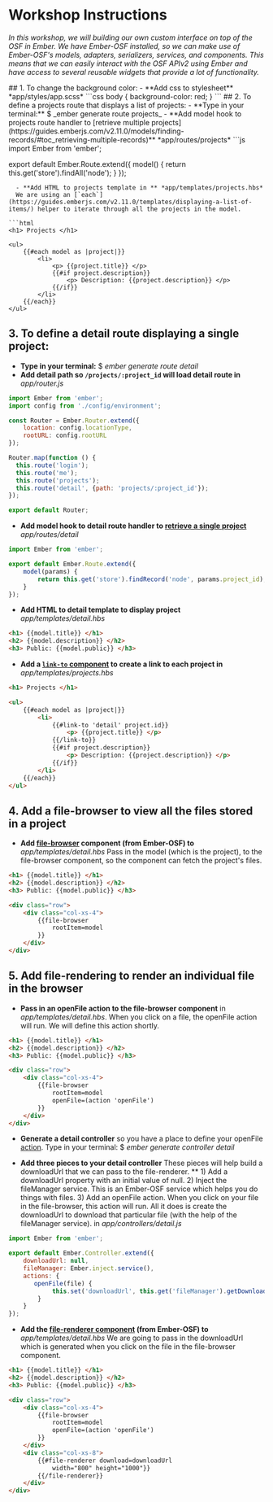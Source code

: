 # Workshop Instructions

<p><em> In this workshop, we will building our own custom interface on top of the OSF in Ember.  We have Ember-OSF installed,
 so we can make use of Ember-OSF's models, adapters, serializers, services, and components.  This means that we can easily interact
 with the OSF APIv2 using Ember and have access to several reusable widgets that provide a lot of functionality. </em></p>
## 1. To change the background color:
- **Add css to stylesheet** *app/styles/app.scss*
```css
body {
  background-color: red;
}
```
## 2.  To define a projects route that displays a list of projects:
- **Type in your terminal:**
    $ _ember generate route projects_
-  **Add model hook to projects route handler to [retrieve multiple projects](https://guides.emberjs.com/v2.11.0/models/finding-records/#toc_retrieving-multiple-records)** *app/routes/projects*
```js
import Ember from 'ember';

export default Ember.Route.extend({
    model() {
        return this.get('store').findAll('node');
    }
});
```
  - **Add HTML to projects template in ** *app/templates/projects.hbs*
  We are using an [`each`](https://guides.emberjs.com/v2.11.0/templates/displaying-a-list-of-items/) helper to iterate through all the projects in the model.

```html
<h1> Projects </h1>

<ul>
    {{#each model as |project|}}
        <li>
            <p> {{project.title}} </p>
            {{#if project.description}}
                <p> Description: {{project.description}} </p>
            {{/if}}
        </li>
    {{/each}}
</ul>
```

## 3.  To define a detail route displaying a single project:
- **Type in your terminal:**
    $ _ember generate route detail_
- **Add detail path so `/projects/:project_id` will load detail route in** *app/router.js*
```js
import Ember from 'ember';
import config from './config/environment';

const Router = Ember.Router.extend({
    location: config.locationType,
    rootURL: config.rootURL
});

Router.map(function () {
  this.route('login');
  this.route('me');
  this.route('projects');
  this.route('detail', {path: 'projects/:project_id'});
});

export default Router;

```
-  **Add model hook to detail route handler to [retrieve a single project](https://guides.emberjs.com/v2.11.0/models/finding-records/#toc_retrieving-a-single-record)** *app/routes/detail*
```js
import Ember from 'ember';

export default Ember.Route.extend({
    model(params) {
        return this.get('store').findRecord('node', params.project_id);
    }
});
```
- **Add HTML to detail template to display project** *app/templates/detail.hbs*

```html
<h1> {{model.title}} </h1>
<h2> {{model.description}} </h2>
<h3> Public: {{model.public}} </h3>
```
- **Add a [`link-to` component](https://guides.emberjs.com/v2.11.0/templates/links/#toc_the-code-link-to-code-component) to create a link to each project in** *app/templates/projects.hbs*

```html
<h1> Projects </h1>

<ul>
    {{#each model as |project|}}
        <li>
            {{#link-to 'detail' project.id}}
                <p> {{project.title}} </p>
            {{/link-to}}
            {{#if project.description}}
                <p> Description: {{project.description}} </p>
            {{/if}}
        </li>
    {{/each}}
</ul>
```

## 4.  Add a file-browser to view all the files stored in a project
- **Add [file-browser](http://centerforopenscience.github.io/ember-osf/classes/file-browser.html) component (from Ember-OSF) to** *app/templates/detail.hbs*  Pass in the model (which is the project), to the file-browser component, so the component can fetch the project's files.

```html
<h1> {{model.title}} </h1>
<h2> {{model.description}} </h2>
<h3> Public: {{model.public}} </h3>

<div class="row">
    <div class="col-xs-4">
        {{file-browser
            rootItem=model
        }}
    </div>
</div>
```

## 5.  **Add file-rendering** to render an individual file in the browser
- **Pass in an openFile action to the file-browser component** in *app/templates/detail.hbs*. When you click on a file, the openFile action will run.  We will define this action shortly.
```html
<h1> {{model.title}} </h1>
<h2> {{model.description}} </h2>
<h3> Public: {{model.public}} </h3>

<div class="row">
    <div class="col-xs-4">
        {{file-browser
            rootItem=model
            openFile=(action 'openFile')
        }}
    </div>
</div>
```
- **Generate a detail controller** so you have a place to define your openFile [action](https://guides.emberjs.com/v2.11.0/components/triggering-changes-with-actions/#toc_implementing-the-action). Type in your terminal:
    $ _ember generate controller detail_

- **Add three pieces to your detail controller**   These pieces will help build a downloadUrl that we can pass to the file-renderer. ** 1) Add a downloadUrl property with an initial value of null. 2) Inject the fileManager service.  This is an Ember-OSF service which helps you do things with files.  3) Add an openFile action. When you click on your file in the file-browser, this action will run.  All it does is create the downloadUrl to download that particular file (with the help of the fileManager service).  in *app/controllers/detail.js*

```js
import Ember from 'ember';

export default Ember.Controller.extend({
    downloadUrl: null,
    fileManager: Ember.inject.service(),
    actions: {
       openFile(file) {
            this.set('downloadUrl', this.get('fileManager').getDownloadUrl(file));
        }
    }
});
```

- **Add the [file-renderer component](http://centerforopenscience.github.io/ember-osf/classes/file-renderer.html) (from Ember-OSF) to** *app/templates/detail.hbs* We are going to pass in the downloadUrl which is generated when you click on the file in the file-browser component.

```html
<h1> {{model.title}} </h1>
<h2> {{model.description}} </h2>
<h3> Public: {{model.public}} </h3>

<div class="row">
    <div class="col-xs-4">
        {{file-browser
            rootItem=model
            openFile=(action 'openFile')
        }}
    </div>
    <div class="col-xs-8">
        {{#file-renderer download=downloadUrl
            width="800" height="1000"}}
        {{/file-renderer}}
    </div>
</div>
```